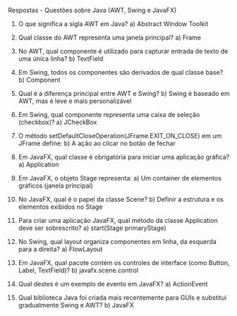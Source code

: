 Respostas - Questões sobre Java (AWT, Swing e JavaFX) 

1. O que significa a sigla AWT em Java?
a) Abstract Window Toolkit 

3. Qual classe do AWT representa uma janela principal?
a) Frame 

5. No AWT, qual componente é utilizado para capturar entrada de texto de uma única linha?
b) TextField 

7. Em Swing, todos os componentes são derivados de qual classe base?
b) Component 

9. Qual é a diferença principal entre AWT e Swing?
b) Swing é baseado em AWT, mas é leve e mais personalizável 

11. Em Swing, qual componente representa uma caixa de seleção (checkbox)?
a) JCheckBox 

13. O método setDefaultCloseOperation(JFrame.EXIT_ON_CLOSE) em um JFrame define:
b) A ação ao clicar no botão de fechar 

15. Em JavaFX, qual classe é obrigatória para iniciar uma aplicação gráfica?
a) Application 

17. Em JavaFX, o objeto Stage representa:
a) Um container de elementos gráficos (janela principal) 

19. No JavaFX, qual é o papel da classe Scene?
b) Definir a estrutura e os elementos exibidos no Stage 

21. Para criar uma aplicação JavaFX, qual método da classe Application deve ser sobrescrito?
a) start(Stage primaryStage) 

23. No Swing, qual layout organiza componentes em linha, da esquerda para a direita?
a) FlowLayout 

25. Em JavaFX, qual pacote contém os controles de interface (como Button, Label, TextField)?
b) javafx.scene.control 

27. Qual destes é um exemplo de evento em JavaFX?
a) ActionEvent 

29. Qual biblioteca Java foi criada mais recentemente para GUIs e substitui gradualmente Swing e AWT?
b) JavaFX 

